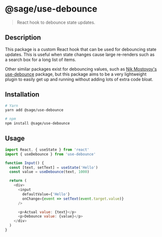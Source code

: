 # @sage/use-debounce

> React hook to debounce state updates.

## Description

This package is a custom React hook that can be used for debouncing state updates. This is useful when state changes cause large re-renders such as a search box for a long list of items.

Other similar packages exist for debouncing values, such as [Nik Mostovoy's use-debounce][use-debounce] package, but this package aims to be a very lightweight plugin to easily get up and running without adding lots of extra code bloat.

## Installation

```sh
# Yarn
yarn add @sage/use-debounce

# npm
npm install @sage/use-debounce
```

## Usage

```js
import React, { useState } from 'react'
import { useDebounce } from 'use-debounce'

function Input() {
  const [text, setText] = useState('Hello')
  const value = useDebounce(text, 1000)

  return (
    <div>
      <input
        defaultValue={'Hello'}
        onChange={event => setText(event.target.value)}
      />

      <p>Actual value: {text}</p>
      <p>Debounce value: {value}</p>
    </div>
  )
}
```

[use-debounce]: https://github.com/xnimorz/use-debounce
